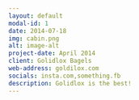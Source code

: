 ```yaml
---
layout: default
modal-id: 1
date: 2014-07-18
img: cabin.png
alt: image-alt
project-date: April 2014
client: Golidlox Bagels
web-address: goldilox.com
socials: insta.com,something.fb
description: Golidlox is the best!
---
```

